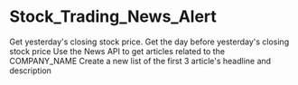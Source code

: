 # Stock_Trading_News_Alert

 Get yesterday's closing stock price.
 Get the day before yesterday's closing stock price
 Use the News API to get articles related to the COMPANY_NAME
 Create a new list of the first 3 article's headline and description
